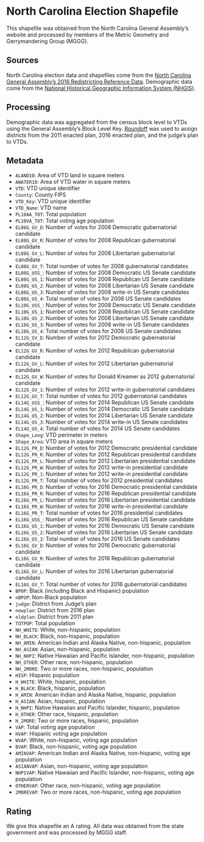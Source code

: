 # North Carolina Election Shapefile
This shapefile was obtained from the North Carolina General Assembly’s website and processed by members of the Metric Geometry and Gerrymandering Group (MGGG). 

## Sources
North Carolina election data and shapefiles come from the [North Carolina General Assembly’s 2016 Redistricting Reference Data](https://www.ncleg.gov/RnR/Redistricting/BaseData2016). Demographic data come from the [National Historical Geographic Information System (NHGIS)](https://www.nhgis.org).

## Processing
Demographic data was aggregated from the census block level to VTDs using the General Assembly’s Block Level Key. [Roundoff](https://github.com/gerrymandr/Preprocessing) was used to assign districts from the 2011 enacted plan, 2016 enacted plan, and the judge’s plan to VTDs.

## Metadata
* `ALAND10`: Area of VTD land in square meters
* `AWATER10`: Area of VTD water in square meters
* `VTD`: VTD unique identifier
* `County`: County FIPS
* `VTD_Key`: VTD unique identifier
* `VTD_Name`: VTD name
* `PL10AA_TOT`: Total population
* `PL10VA_TOT`: Total voting age population
* `EL08G_GV_D`: Number of votes for 2008 Democratic gubernatorial candidate
* `EL08G_GV_R`: Number of votes for 2008 Republican gubernatorial candidate
* `EL08G_GV_L`: Number of votes for 2008 Libertarian gubernatorial candidate
* `EL08G_GV_T`: Total number of votes for 2008 gubernatorial candidates
* `EL08G_USS_`: Number of votes for 2008 Democratic US Senate candidate
* `EL08G_US_1`: Number of votes for 2008 Republican US Senate candidate
* `EL08G_US_2`: Number of votes for 2008 Libertarian US Senate candidate
* `EL08G_US_3`: Number of votes for 2008 write-in US Senate candidates
* `EL08G_US_4`: Total number of votes for 2008 US Senate candidates
* `EL10G_USS_`: Number of votes for 2008 Democratic US Senate candidate
* `EL10G_US_1`: Number of votes for 2008 Republican US Senate candidate
* `EL10G_US_2`: Number of votes for 2008 Libertarian US Senate candidate
* `EL10G_US_3`: Number of votes for 2008 write-in US Senate candidates
* `EL10G_US_4`: Total number of votes for 2008 US Senate candidates
* `EL12G_GV_D`: Number of votes for 2012 Democratic gubernatorial candidate
* `EL12G_GV_R`: Number of votes for 2012 Republican gubernatorial candidate
* `EL12G_GV_L`: Number of votes for 2012 Libertarian gubernatorial candidate
* `EL12G_GV_W`: Number of votes for Donald Kreamer as 2012 gubernatorial candidate
* `EL12G_GV_1`: Number of votes for 2012 write-in gubernatorial candidates
* `EL12G_GV_T`: Total number of votes for 2012 gubernatorial candidates
* `EL14G_USS_`: Number of votes for 2014 Republican US Senate candidate
* `EL14G_US_1`: Number of votes for 2014 Democratic US Senate candidate
* `EL14G_US_2`: Number of votes for 2014 Libertarian US Senate candidate
* `EL14G_US_3`: Number of votes for 2014 write-in US Senate candidates
* `EL14G_US_4`: Total number of votes for 2014 US Senate candidates
* `Shape_Leng`: VTD perimeter in meters
* `Shape_Area`: VTD area in square meters
* `EL12G_PR_D`: Number of votes for 2012 Democratic presidential candidate
* `EL12G_PR_R`: Number of votes for 2012 Republican presidential candidate
* `EL12G_PR_L`: Number of votes for 2012 Libertarian presidential candidate
* `EL12G_PR_W`: Number of votes for 2012 write-in presidential candidate
* `EL12G_PR_1`: Number of votes for 2012 write-in presidential candidate
* `EL12G_PR_T`: Total number of votes for 2012 presidential candidates
* `EL16G_PR_D`: Number of votes for 2016 Democratic presidential candidate
* `EL16G_PR_R`: Number of votes for 2016 Republican presidential candidate
* `EL16G_PR_L`: Number of votes for 2016 Libertarian presidential candidate
* `EL16G_PR_W`: Number of votes for 2016 write-in presidential candidate
* `EL16G_PR_T`:  Total number of votes for 2016 presidential candidates
* `EL16G_USS_`: Number of votes for 2016 Republican US Senate candidate
* `EL16G_US_1`: Number of votes for 2016 Democratic US Senate candidate
* `EL16G_US_2`: Number of votes for 2016 Libertarian US Senate candidate
* `EL16G_US_3`: Total number of votes for 2016 US Senate candidates
* `EL16G_GV_D`: Number of votes for 2016 Democratic gubernatorial candidate
* `EL16G_GV_R`: Number of votes for 2016 Republican gubernatorial candidate
* `EL16G_GV_L`: Number of votes for 2016 Libertarian gubernatorial candidate
* `EL16G_GV_T`: Total number of votes for 2016 gubernatorial candidates
* `BPOP`: Black (including Black and Hispanic) population
* `nBPOP`: Non-Black population
* `judge`: District from Judge’s plan
* `newplan`: District from 2016 plan
* `oldplan`: District from 2011 plan
* `TOTPOP`: Total population 
* `NH_WHITE`: White, non-hispanic, population
* `NH_BLACK`: Black, non-hispanic, population
* `NH_AMIN`: American Indian and Alaska Native, non-hispanic, population
* `NH_ASIAN`: Asian, non-hispanic, population
* `NH_NHPI`: Native Hawaiian and Pacific Islander, non-hispanic, population
* `NH_OTHER`: Other race, non-hispanic, population
* `NH_2MORE`: Two or more races, non-hispanic, population
* `HISP`: Hispanic population
* `H_WHITE`: White, hispanic, population
* `H_BLACK`: Black, hispanic, population
* `H_AMIN`: American Indian and Alaska Native, hispanic, population
* `H_ASIAN`: Asian, hispanic, population
* `H_NHPI`: Native Hawaiian and Pacific Islander, hispanic, population
* `H_OTHER`: Other race, hispanic, population
* `H_2MORE`: Two or more races, hispanic, population
* `VAP`: Total voting age population
* `HVAP`: Hispanic voting age population
* `WVAP`: White, non-hispanic, voting age population
* `BVAP`: Black, non-hispanic, voting age population
* `AMINVAP`: American Indian and Alaska Native, non-hispanic, voting age population
* `ASIANVAP`: Asian, non-hispanic, voting age population
* `NHPIVAP`: Native Hawaiian and Pacific Islander, non-hispanic, voting age population
* `OTHERVAP`: Other race, non-hispanic, voting age population
* `2MOREVAP`: Two or more races, non-hispanic, voting age population


## Rating
We give this shapefile an A rating. All data was obtained from the state government and was processed by MGGG staff.
